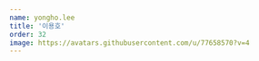 ```yaml
---
name: yongho.lee
title: '이용호'
order: 32
image: https://avatars.githubusercontent.com/u/77658570?v=4
---
```


